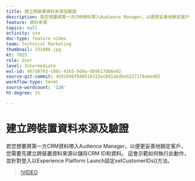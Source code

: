 ```yaml
---
title: 建立跨裝置資料來源及驗證
description: 若您想要將第一方CRM資料帶入Audience Manager，以便更妥善地鎖定客戶，您需要先建立跨裝置資料來源以儲存CRM ID和資料。 這會示範如何執行此動作，並在Launch中為登入設定setCustomerIDs()方法。
feature: 資料來源
topics: null
activity: use
doc-type: feature video
team: Technical Marketing
thumbnail: 331006.jpg
kt: 7025
role: User
level: Intermediate
exl-id: 467d0793-c08c-4165-9d4a-db9617db6e92
source-git-commit: 4b91696f840518312ec041abdbe5217178aee405
workflow-type: tm+mt
source-wordcount: '126'
ht-degree: 1%

---
```


# 建立跨裝置資料來源及驗證

若您想要將第一方CRM資料帶入Audience Manager，以便更妥善地鎖定客戶，您需要先建立跨裝置資料來源以儲存CRM ID和資料。 這會示範如何執行此動作，並針對登入以Experience Platform Launch設定setCustomerIDs()方法。

>[!VIDEO](https://video.tv.adobe.com/v/331006/?quality=12&learn=on)

